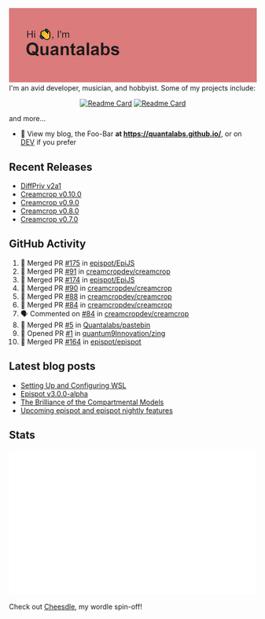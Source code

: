 <img src="header.png">
I'm an avid developer, musician, and hobbyist. Some of my projects include:
<p align='center'><a href="https://github.com/Quantalabs/EpiJS"><img src="https://github-readme-stats.vercel.app/api/pin/?username=epispot&amp;repo=EpiJS" alt="Readme Card"></a>
<a href="https://github.com/Quantalabs/NCOVDashboard"><img src="https://github-readme-stats.vercel.app/api/pin/?username=Quantalabs&amp;repo=NCOVDashboard" alt="Readme Card"></a></p>


and more...

- 📜 View my blog, the Foo-Bar **at https://quantalabs.github.io/**, or on [DEV](https://dev.to/Quantalabs) if you prefer

## Recent Releases
- [DiffPriv v2a1](https://github.com/Quantalabs/DiffPriv/releases/tag/v2.0.0-alpha1)
- [Creamcrop v0.10.0](https://github.com/creamcropdev/creamcrop/releases/tag/v0.10.0)
- [Creamcrop v0.9.0](https://github.com/creamcropdev/creamcrop/releases/tag/v0.9.0)
- [Creamcrop v0.8.0](https://github.com/creamcropdev/creamcrop/releases/tag/v0.8.0)
- [Creamcrop v0.7.0](https://github.com/creamcropdev/creamcrop/releases/tag/v0.7.0)

## GitHub Activity
<!--START_SECTION:activity-->
1. 🎉 Merged PR [#175](https://github.com/epispot/EpiJS/pull/175) in [epispot/EpiJS](https://github.com/epispot/EpiJS)
2. 🎉 Merged PR [#91](https://github.com/creamcropdev/creamcrop/pull/91) in [creamcropdev/creamcrop](https://github.com/creamcropdev/creamcrop)
3. 🎉 Merged PR [#174](https://github.com/epispot/EpiJS/pull/174) in [epispot/EpiJS](https://github.com/epispot/EpiJS)
4. 🎉 Merged PR [#90](https://github.com/creamcropdev/creamcrop/pull/90) in [creamcropdev/creamcrop](https://github.com/creamcropdev/creamcrop)
5. 🎉 Merged PR [#88](https://github.com/creamcropdev/creamcrop/pull/88) in [creamcropdev/creamcrop](https://github.com/creamcropdev/creamcrop)
6. 🎉 Merged PR [#84](https://github.com/creamcropdev/creamcrop/pull/84) in [creamcropdev/creamcrop](https://github.com/creamcropdev/creamcrop)
7. 🗣 Commented on [#84](https://github.com/creamcropdev/creamcrop/issues/84) in [creamcropdev/creamcrop](https://github.com/creamcropdev/creamcrop)
8. 🎉 Merged PR [#5](https://github.com/Quantalabs/pastebin/pull/5) in [Quantalabs/pastebin](https://github.com/Quantalabs/pastebin)
9. 💪 Opened PR [#1](https://github.com/quantum9Innovation/zing/pull/1) in [quantum9Innovation/zing](https://github.com/quantum9Innovation/zing)
10. 🎉 Merged PR [#164](https://github.com/epispot/epispot/pull/164) in [epispot/epispot](https://github.com/epispot/epispot)
<!--END_SECTION:activity-->

## Latest blog posts
<!-- BLOG-POST-LIST:START -->
- [Setting Up and Configuring WSL](https://dev.to/quantalabs/setting-up-and-configuring-wsl-392c)
- [Epispot v3.0.0-alpha](https://dev.to/epispot/epispot-v3-0-0-alpha-5heh)
- [The Brilliance of the Compartmental Models](https://dev.to/quantalabs/the-brilliance-of-the-compartmental-models-1j99)
- [Upcoming epispot and epispot nightly features](https://dev.to/epispot/upcoming-epispot-and-epispot-nightly-features-52ep)
<!-- BLOG-POST-LIST:END -->


## Stats
<p align="center"><img src="https://github.com/Quantalabs/github-stats/raw/master/generated/languages.svg" alt="Language Stats"><br>

Check out [Cheesdle](https://cheesdle.vercel.app), my wordle spin-off!
